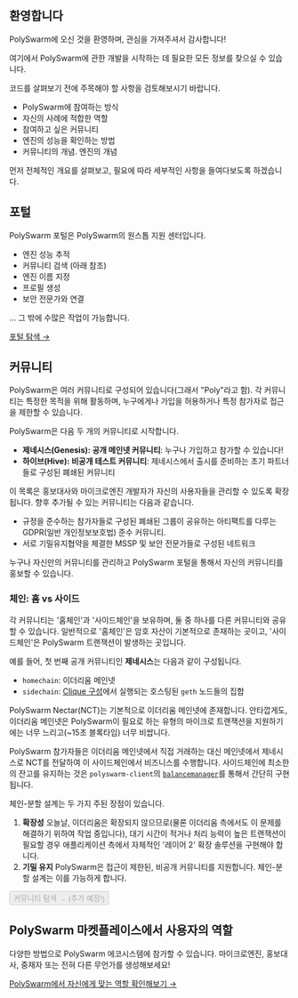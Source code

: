 ## 환영합니다

PolySwarm에 오신 것을 환영하며, 관심을 가져주셔서 감사합니다!

여기에서 PolySwarm에 관한 개발을 시작하는 데 필요한 모든 정보를 찾으실 수 있습니다.

코드를 살펴보기 전에 주목해야 할 사항을 검토해보시기 바랍니다.

* PolySwarm에 참여하는 방식
* 자신의 사례에 적합한 역할
* 참여하고 싶은 커뮤니티
* 엔진의 성능을 확인하는 방법
* 커뮤니티의 개념. 엔진의 개념

먼저 전체적인 개요를 살펴보고, 필요에 따라 세부적인 사항을 들여다보도록 하겠습니다.

## 포털

PolySwarm 포털은 PolySwarm의 원스톱 지원 센터입니다.

* 엔진 성능 추적
* 커뮤니티 검색 (아래 참조)
* 엔진 이름 지정
* 프로필 생성
* 보안 전문가와 연결

... 그 밖에 수많은 작업이 가능합니다.

[포털 탐색 →](https://polyswarm.network/)

## 커뮤니티

PolySwarm은 여러 커뮤니티로 구성되어 있습니다(그래서 "Poly"라고 함). 각 커뮤니티는 특정한 목적을 위해 활동하며, 누구에게나 가입을 허용하거나 특정 참가자로 접근을 제한할 수 있습니다.

PolySwarm은 다음 두 개의 커뮤니티로 시작합니다.

* **제네시스(Genesis): 공개 메인넷 커뮤니티**: 누구나 가입하고 참가할 수 있습니다!
* **하이브(Hive): 비공개 테스트 커뮤니티**: 제네시스에서 출시를 준비하는 초기 파트너들로 구성된 폐쇄된 커뮤니티

이 목록은 홍보대사와 마이크로엔진 개발자가 자신의 사용자들을 관리할 수 있도록 확장됩니다. 향후 추가될 수 있는 커뮤니티는 다음과 같습니다.

* 규정을 준수하는 참가자들로 구성된 폐쇄된 그룹이 공유하는 아티팩트를 다루는 GDPR(일반 개인정보보호법) 준수 커뮤니티.
* 서로 기밀유지협약을 체결한 MSSP 및 보안 전문가들로 구성된 네트워크

누구나 자신만의 커뮤니티를 관리하고 PolySwarm 포털을 통해서 자신의 커뮤니티를 홍보할 수 있습니다.

### 체인: 홈 vs 사이드

각 커뮤니티는 '홈체인'과 '사이드체인'을 보유하며, 둘 중 하나를 다른 커뮤니티와 공유할 수 있습니다. 일반적으로 '홈체인'은 암호 자산이 기본적으로 존재하는 곳이고, '사이드체인'은 PolySwarm 트랜잭션이 발생하는 곳입니다.

예를 들어, 첫 번째 공개 커뮤니티인 **제네시스**는 다음과 같이 구성됩니다.

* `homechain`: 이더리움 메인넷
* `sidechain`: [Clique 구성](https://github.com/ethereum/EIPs/issues/225)에서 실행되는 호스팅된 `geth` 노드들의 집합

PolySwarm Nectar(NCT)는 기본적으로 이더리움 메인넷에 존재합니다. 안타깝게도, 이더리움 메인넷은 PolySwarm이 필요로 하는 유형의 마이크로 트랜잭션을 지원하기에는 너무 느리고(~15초 블록타임) 너무 비쌉니다.

PolySwarm 참가자들은 이더리움 메인넷에서 직접 거래하는 대신 메인넷에서 제네시스로 NCT를 전달하여 이 사이드체인에서 비즈니스를 수행합니다. 사이드체인에 최소한의 잔고를 유지하는 것은 `polyswarm-client`의 [`balancemanager`](https://github.com/polyswarm/polyswarm-client/tree/master/src/balancemanager)를 통해서 간단히 구현됩니다.

체인-분할 설계는 두 가지 주된 장점이 있습니다.

1. **확장성** 오늘날, 이더리움은 확장되지 않으므로(물론 이더리움 측에서도 이 문제를 해결하기 위하여 작업 중입니다), 대기 시간이 적거나 처리 능력이 높은 트랜잭션이 필요할 경우 애플리케이션 측에서 자체적인 '레이어 2' 확장 솔루션을 구현해야 합니다.
2. **기밀 유지** PolySwarm은 접근이 제한된, 비공개 커뮤니티를 지원합니다. 체인-분할 설계는 이를 가능하게 합니다.

<button disabled>커뮤니티 탐색 → (추가 예정!)</button>

## PolySwarm 마켓플레이스에서 사용자의 역할

다양한 방법으로 PolySwarm 에코시스템에 참가할 수 있습니다. 마이크로엔진, 홍보대사, 중재자 또는 전혀 다른 무언가를 생성해보세요!

[PolySwarm에서 자신에게 맞는 역할 확인해보기 →](/concepts-participants/)